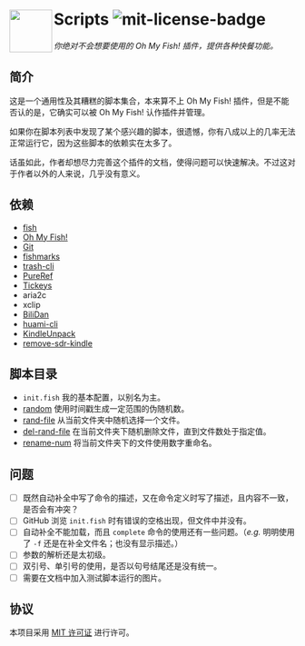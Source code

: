 # <img align="left" width="75px" src="https://cdn.rawgit.com/oh-my-fish/oh-my-fish/e4f1c2e0219a17e2c748b824004c8d0b38055c16/docs/logo.svg"/> Scripts ![mit-license-badge][mit-license-badge-url]

_你绝对不会想要使用的 Oh My Fish! 插件，提供各种快餐功能。_

## 简介

这是一个通用性及其糟糕的脚本集合，本来算不上 Oh My Fish! 插件，但是不能否认的是，它确实可以被 Oh My Fish! 认作插件并管理。

如果你在脚本列表中发现了某个感兴趣的脚本，很遗憾，你有八成以上的几率无法正常运行它，因为这些脚本的依赖实在太多了。

话虽如此，作者却想尽力完善这个插件的文档，使得问题可以快速解决。不过这对于作者以外的人来说，几乎没有意义。

## 依赖

* [fish][fish-url]
* [Oh My Fish!][oh-my-fish-url]
* [Git][git-url]
* [fishmarks][fishmarks-url]
* [trash-cli][trash-cli-url]
* [PureRef][pureref-url]
* [Tickeys][tickeys-url]
* aria2c
* xclip
* [BiliDan][bilidan-url]
* [huami-cli][huami-cli-url]
* [KindleUnpack][kindle-unpack-url]
* [remove-sdr-kindle][remove-sdr-kindle-url]

## 脚本目录

* `init.fish` 我的基本配置，以别名为主。
* [random](docs/random.md) 使用时间戳生成一定范围的伪随机数。
* [rand-file](docs/rand-file.md) 从当前文件夹中随机选择一个文件。
* [del-rand-file](docs/del-rand-file.md) 在当前文件夹下随机删除文件，直到文件数处于指定值。
* [rename-num](docs/rename-num.md) 将当前文件夹下的文件使用数字重命名。

## 问题

* [ ] 既然自动补全中写了命令的描述，又在命令定义时写了描述，且内容不一致，是否会有冲突？
* [ ] GitHub 浏览 `init.fish` 时有错误的空格出现，但文件中并没有。
* [ ] 自动补全不能加载，而且 `complete` 命令的使用还有一些问题。（_e.g._ 明明使用了 `-f` 还是在补全文件名；也没有显示描述。）
* [ ] 参数的解析还是太初级。
* [ ] 双引号、单引号的使用，是否以句号结尾还是没有统一。
* [ ] 需要在文档中加入测试脚本运行的图片。

## 协议

本项目采用 [MIT 许可证][mit-license-url] 进行许可。

[mit-license-badge-url]: https://img.shields.io/badge/license-MIT-007EC7.svg
[fish-url]: https://fishshell.com/
[oh-my-fish-url]: https://github.com/oh-my-fish/
[git-url]: https://git-scm.com/
[mit-license-url]: https://opensource.org/licenses/MIT/
[fishmarks-url]: https://github.com/techwizrd/fishmarks/
[trash-cli-url]: https://github.com/andreafrancia/trash-cli/
[pureref-url]: https://www.pureref.com/
[tickeys-url]: http://www.yingdev.com/projects/tickeys/
[bilidan-url]: https://github.com/m13253/BiliDan/
[huami-cli-url]: https://github.com/ninehills/huami-cli/
[kindle-unpack-url]: https://github.com/kevinhendricks/KindleUnpack/
[remove-sdr-kindle-url]: https://github.com/purocean/remove-sdr-kindle/
